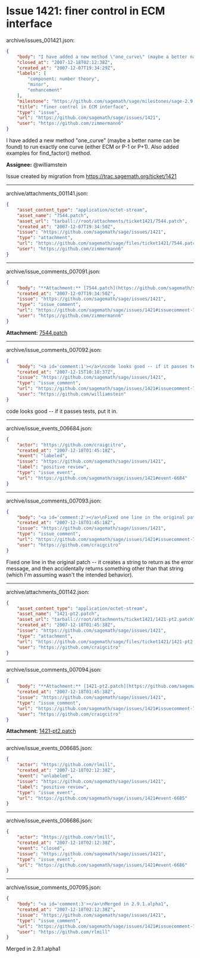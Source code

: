 # Issue 1421: finer control in ECM interface

archive/issues_001421.json:
```json
{
    "body": "I have added a new method \"one_curve\" (maybe a better name can be found) to run exactly one\ncurve (either ECM or P-1 or P+1). Also added examples for find_factor() method.\n\n**Assignee:** @williamstein\n\nIssue created by migration from https://trac.sagemath.org/ticket/1421\n\n",
    "closed_at": "2007-12-18T02:12:38Z",
    "created_at": "2007-12-07T19:34:29Z",
    "labels": [
        "component: number theory",
        "minor",
        "enhancement"
    ],
    "milestone": "https://github.com/sagemath/sage/milestones/sage-2.9.1",
    "title": "finer control in ECM interface",
    "type": "issue",
    "url": "https://github.com/sagemath/sage/issues/1421",
    "user": "https://github.com/zimmermann6"
}
```
I have added a new method "one_curve" (maybe a better name can be found) to run exactly one
curve (either ECM or P-1 or P+1). Also added examples for find_factor() method.

**Assignee:** @williamstein

Issue created by migration from https://trac.sagemath.org/ticket/1421





---

archive/attachments_001141.json:
```json
{
    "asset_content_type": "application/octet-stream",
    "asset_name": "7544.patch",
    "asset_url": "tarball://root/attachments/ticket1421/7544.patch",
    "created_at": "2007-12-07T19:34:50Z",
    "issue": "https://github.com/sagemath/sage/issues/1421",
    "type": "attachment",
    "url": "https://github.com/sagemath/sage/files/ticket1421/7544.patch",
    "user": "https://github.com/zimmermann6"
}
```



---

archive/issue_comments_007091.json:
```json
{
    "body": "**Attachment:** [7544.patch](https://github.com/sagemath/sage/files/ticket1421/7544.patch)",
    "created_at": "2007-12-07T19:34:50Z",
    "issue": "https://github.com/sagemath/sage/issues/1421",
    "type": "issue_comment",
    "url": "https://github.com/sagemath/sage/issues/1421#issuecomment-7091",
    "user": "https://github.com/zimmermann6"
}
```

**Attachment:** [7544.patch](https://github.com/sagemath/sage/files/ticket1421/7544.patch)



---

archive/issue_comments_007092.json:
```json
{
    "body": "<a id='comment:1'></a>\ncode looks good -- if it passes tests, put it in.",
    "created_at": "2007-12-15T10:18:37Z",
    "issue": "https://github.com/sagemath/sage/issues/1421",
    "type": "issue_comment",
    "url": "https://github.com/sagemath/sage/issues/1421#issuecomment-7092",
    "user": "https://github.com/williamstein"
}
```

<a id='comment:1'></a>
code looks good -- if it passes tests, put it in.



---

archive/issue_events_006684.json:
```json
{
    "actor": "https://github.com/craigcitro",
    "created_at": "2007-12-18T01:45:18Z",
    "event": "labeled",
    "issue": "https://github.com/sagemath/sage/issues/1421",
    "label": "positive review",
    "type": "issue_event",
    "url": "https://github.com/sagemath/sage/issues/1421#event-6684"
}
```



---

archive/issue_comments_007093.json:
```json
{
    "body": "<a id='comment:2'></a>\nFixed one line in the original patch -- it creates a string to return as the error message, and then accidentally returns something other than that string (which I'm assuming wasn't the intended behavior).",
    "created_at": "2007-12-18T01:45:18Z",
    "issue": "https://github.com/sagemath/sage/issues/1421",
    "type": "issue_comment",
    "url": "https://github.com/sagemath/sage/issues/1421#issuecomment-7093",
    "user": "https://github.com/craigcitro"
}
```

<a id='comment:2'></a>
Fixed one line in the original patch -- it creates a string to return as the error message, and then accidentally returns something other than that string (which I'm assuming wasn't the intended behavior).



---

archive/attachments_001142.json:
```json
{
    "asset_content_type": "application/octet-stream",
    "asset_name": "1421-pt2.patch",
    "asset_url": "tarball://root/attachments/ticket1421/1421-pt2.patch",
    "created_at": "2007-12-18T01:45:38Z",
    "issue": "https://github.com/sagemath/sage/issues/1421",
    "type": "attachment",
    "url": "https://github.com/sagemath/sage/files/ticket1421/1421-pt2.patch",
    "user": "https://github.com/craigcitro"
}
```



---

archive/issue_comments_007094.json:
```json
{
    "body": "**Attachment:** [1421-pt2.patch](https://github.com/sagemath/sage/files/ticket1421/1421-pt2.patch)",
    "created_at": "2007-12-18T01:45:38Z",
    "issue": "https://github.com/sagemath/sage/issues/1421",
    "type": "issue_comment",
    "url": "https://github.com/sagemath/sage/issues/1421#issuecomment-7094",
    "user": "https://github.com/craigcitro"
}
```

**Attachment:** [1421-pt2.patch](https://github.com/sagemath/sage/files/ticket1421/1421-pt2.patch)



---

archive/issue_events_006685.json:
```json
{
    "actor": "https://github.com/rlmill",
    "created_at": "2007-12-18T02:12:38Z",
    "event": "unlabeled",
    "issue": "https://github.com/sagemath/sage/issues/1421",
    "label": "positive review",
    "type": "issue_event",
    "url": "https://github.com/sagemath/sage/issues/1421#event-6685"
}
```



---

archive/issue_events_006686.json:
```json
{
    "actor": "https://github.com/rlmill",
    "created_at": "2007-12-18T02:12:38Z",
    "event": "closed",
    "issue": "https://github.com/sagemath/sage/issues/1421",
    "type": "issue_event",
    "url": "https://github.com/sagemath/sage/issues/1421#event-6686"
}
```



---

archive/issue_comments_007095.json:
```json
{
    "body": "<a id='comment:3'></a>\nMerged in 2.9.1.alpha1",
    "created_at": "2007-12-18T02:12:38Z",
    "issue": "https://github.com/sagemath/sage/issues/1421",
    "type": "issue_comment",
    "url": "https://github.com/sagemath/sage/issues/1421#issuecomment-7095",
    "user": "https://github.com/rlmill"
}
```

<a id='comment:3'></a>
Merged in 2.9.1.alpha1
